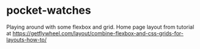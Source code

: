 # pocket-watches

Playing around with some flexbox and grid.  Home page layout from tutorial at https://getflywheel.com/layout/combine-flexbox-and-css-grids-for-layouts-how-to/


